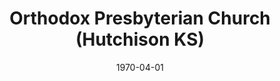 ---
date: &id001 1970-04-01
end_date: null
location:
  address: null
  city: Hutchison
  state: KS
minister:
- end: 1978-01-01
  name: William Bomer
  start: 1971-01-01
  type: Pastor
- end: 1979-01-01
  name: J. Anthony Blair
  start: 1978-01-01
  type: Pastor
ministers:
- William Bomer
- J. Anthony Blair
name: Orthodox Presbyterian Church
names:
- end: 1980-03-27
  name: Orthodox Presbyterian Church
  start: 1970-04-01
origination_date: *id001
raw_data: 'KANSAS Hutchison


  Orthodox Presbyterian Church (April 1, 1970-March 27, 1980)

  Pastors: William Bomer, 1971-78

  J. Anthony Blair, 1978-79

  '
received_from: null
states:
- KS
status:
  active: false
  end_date: 1980-03-27
  reason: null
  received_from: null
  withdrawal_to: null
title: Orthodox Presbyterian Church (Hutchison KS)
year_established:
- 1970

---
